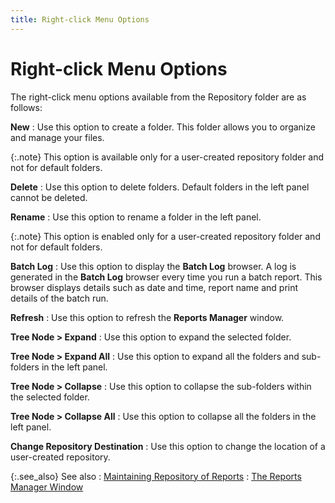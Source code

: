 ```yaml
---
title: Right-click Menu Options
---
```


# Right-click Menu Options


The right-click menu options available from the Repository folder are  as follows:


**New**
: Use this option to create a folder. This folder  allows you to organize and manage your files.


{:.note}
This option is available only for a user-created  repository folder and not for default folders.


**Delete**
: Use this option to delete folders. Default folders  in the left panel cannot be deleted.


**Rename**
: Use this option to rename a folder in the left panel.


{:.note}
This  option is enabled only for a user-created repository folder and not for  default folders.


**Batch Log**
: Use this option to display the **Batch 
 Log** browser. A log is generated in the **Batch 
 Log** browser every time you run a batch report. This browser displays  details such as date and time, report name and print details of the batch  run.


**Refresh**
: Use this option to refresh the **Reports 
 Manager** window.


**Tree Node > Expand**
: Use this option to expand the selected folder.


**Tree Node > Expand All**
: Use this option to expand all the folders and sub-folders  in the left panel.


**Tree Node > Collapse**
: Use this option to collapse the sub-folders within  the selected folder.


**Tree Node > Collapse All**
: Use this option to collapse all the folders in the  left panel.


**Change Repository Destination**
: Use this option to change the location of a user-created  repository.


{:.see_also}
See also
: [Maintaining  Repository of Reports]({{site.rmgr_baseurl}}/manager/window/maintaining-repository-of-reports/maintaining_repository_of_reports.html)
: [The  Reports Manager Window]({{site.rmgr_baseurl}}/manager/window/report_manager_graphic_user_interface.html)
